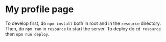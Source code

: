 # My profile page
To develop first, do `npm install` both in root and in the `resource` directory. Then, do `npm run` in `resource` to start the server.
To deploy do `cd resource` then `npm run deploy`.